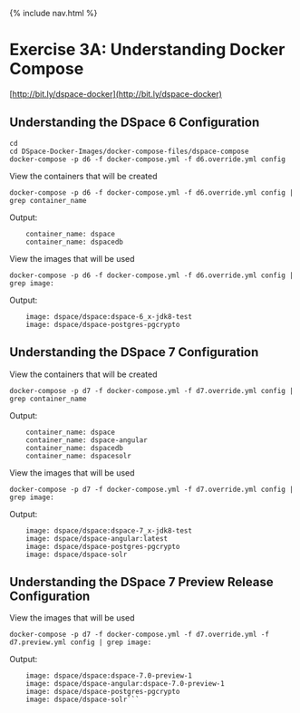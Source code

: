 {% include nav.html %}
# Exercise 3A: Understanding Docker Compose 

[http://bit.ly/dspace-docker](http://bit.ly/dspace-docker)

## Understanding the DSpace 6 Configuration
```shell
cd
cd DSpace-Docker-Images/docker-compose-files/dspace-compose
docker-compose -p d6 -f docker-compose.yml -f d6.override.yml config
```

View the containers that will be created

```shell
docker-compose -p d6 -f docker-compose.yml -f d6.override.yml config | grep container_name
```

Output:

```
    container_name: dspace
    container_name: dspacedb
```

View the images that will be used

```shell
docker-compose -p d6 -f docker-compose.yml -f d6.override.yml config | grep image:
```

Output:

```
    image: dspace/dspace:dspace-6_x-jdk8-test
    image: dspace/dspace-postgres-pgcrypto
```

## Understanding the DSpace 7 Configuration

View the containers that will be created

```shell
docker-compose -p d7 -f docker-compose.yml -f d7.override.yml config | grep container_name
```

Output:

```
    container_name: dspace
    container_name: dspace-angular
    container_name: dspacedb
    container_name: dspacesolr
```

View the images that will be used

```shell
docker-compose -p d7 -f docker-compose.yml -f d7.override.yml config | grep image:
```

Output:

```
    image: dspace/dspace:dspace-7_x-jdk8-test
    image: dspace/dspace-angular:latest
    image: dspace/dspace-postgres-pgcrypto
    image: dspace/dspace-solr
```

## Understanding the DSpace 7 Preview Release Configuration

View the images that will be used

```shell
docker-compose -p d7 -f docker-compose.yml -f d7.override.yml -f d7.preview.yml config | grep image:
```

Output: 

```
    image: dspace/dspace:dspace-7.0-preview-1
    image: dspace/dspace-angular:dspace-7.0-preview-1
    image: dspace/dspace-postgres-pgcrypto
    image: dspace/dspace-solr```
